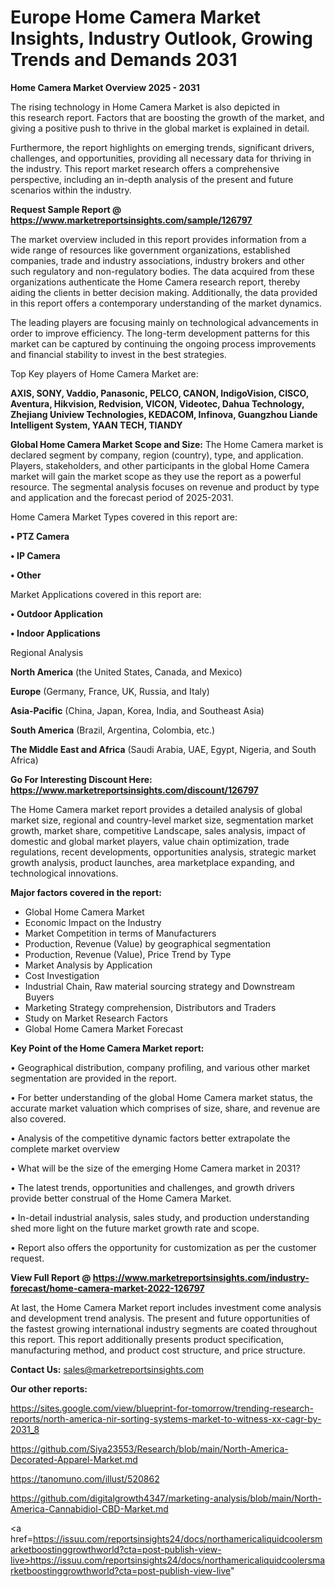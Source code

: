 # Europe Home Camera Market Insights, Industry Outlook, Growing Trends and Demands 2031

<Strong> Home Camera Market Overview 2025 - 2031</strong>

The rising technology in Home Camera Market is also depicted in this research report. Factors that are boosting the growth of the market, and giving a positive push to thrive in the global market is explained in detail.

Furthermore, the report highlights on emerging trends, significant drivers, challenges, and opportunities, providing all necessary data for thriving in the industry. This report market research offers a comprehensive perspective, including an in-depth analysis of the present and future scenarios within the industry.

<strong>Request Sample Report @ <a href=https://www.marketreportsinsights.com/sample/126797>https://www.marketreportsinsights.com/sample/126797</a></strong>

The market overview included in this report provides information from a wide range of resources like government organizations, established companies, trade and industry associations, industry brokers and other such regulatory and non-regulatory bodies. The data acquired from these organizations authenticate the Home Camera research report, thereby aiding the clients in better decision making. Additionally, the data provided in this report offers a contemporary understanding of the market dynamics.

The leading players are focusing mainly on technological advancements in order to improve efficiency. The long-term development patterns for this market can be captured by continuing the ongoing process improvements and financial stability to invest in the best strategies.

Top Key players of Home Camera Market are:

<strong>AXIS, SONY, Vaddio, Panasonic, PELCO, CANON, IndigoVision, CISCO, Aventura, Hikvision, Redvision, VICON, Videotec, Dahua Technology, Zhejiang Uniview Technologies, KEDACOM, Infinova, Guangzhou Liande Intelligent System, YAAN TECH, TIANDY</strong>

<strong><b>Global Home Camera Market Scope and Size:</b></strong>
The Home Camera market is declared segment by company, region (country), type, and application. Players, stakeholders, and other participants in the global Home Camera market will gain the market scope as they use the report as a powerful resource. The segmental analysis focuses on revenue and product by type and application and the forecast period of 2025-2031.

Home Camera Market Types covered in this report are:

<strong>• PTZ Camera

• IP Camera

• Other</strong>

Market Applications covered in this report are:

<strong>• Outdoor Application

• Indoor Applications</strong> 

Regional Analysis

<strong>North America</strong> (the United States, Canada, and Mexico)

<strong>Europe</strong> (Germany, France, UK, Russia, and Italy)

<strong>Asia-Pacific</strong> (China, Japan, Korea, India, and Southeast Asia)

<strong>South America</strong> (Brazil, Argentina, Colombia, etc.)

<strong>The Middle East and Africa</strong> (Saudi Arabia, UAE, Egypt, Nigeria, and South Africa)

<strong>Go For Interesting Discount Here: <a href=https://www.marketreportsinsights.com/discount/126797>https://www.marketreportsinsights.com/discount/126797</a></strong>

The Home Camera market report provides a detailed analysis of global market size, regional and country-level market size, segmentation market growth, market share, competitive Landscape, sales analysis, impact of domestic and global market players, value chain optimization, trade regulations, recent developments, opportunities analysis, strategic market growth analysis, product launches, area marketplace expanding, and technological innovations.

<strong><b>Major factors covered in the report:</b></strong>
<ul>
  <li>Global Home Camera Market </li>
  <li>Economic Impact on the Industry</li>
  <li>Market Competition in terms of Manufacturers</li>
  <li>Production, Revenue (Value) by geographical segmentation</li>
  <li>Production, Revenue (Value), Price Trend by Type</li>
  <li>Market Analysis by Application</li>
  <li>Cost Investigation</li>
  <li>Industrial Chain, Raw material sourcing strategy and Downstream Buyers</li>
  <li>Marketing Strategy comprehension, Distributors and Traders</li>
  <li>Study on Market Research Factors</li>
  <li>Global Home Camera Market Forecast</li>
</ul>

<strong><b>Key Point of the Home Camera Market report:</b></strong>

• Geographical distribution, company profiling, and various other market segmentation are provided in the report.

• For better understanding of the global Home Camera market status, the accurate market valuation which comprises of size, share, and revenue are also covered.

• Analysis of the competitive dynamic factors better extrapolate the complete market overview

• What will be the size of the emerging Home Camera market in 2031?

• The latest trends, opportunities and challenges, and growth drivers provide better construal of the Home Camera Market.

• In-detail industrial analysis, sales study, and production understanding shed more light on the future market growth rate and scope.

• Report also offers the opportunity for customization as per the customer request.

<strong><b>View Full Report @ <a href=https://www.marketreportsinsights.com/industry-forecast/home-camera-market-2022-126797>https://www.marketreportsinsights.com/industry-forecast/home-camera-market-2022-126797</a></b></strong>


At last, the Home Camera Market report includes investment come analysis and development trend analysis. The present and future opportunities of the fastest growing international industry segments are coated throughout this report. This report additionally presents product specification, manufacturing method, and product cost structure, and price structure.

<strong>Contact Us:</strong>
sales@marketreportsinsights.com

<strong>Our other reports:</strong>

<a href=https://sites.google.com/view/blueprint-for-tomorrow/trending-research-reports/north-america-nir-sorting-systems-market-to-witness-xx-cagr-by-2031_8>https://sites.google.com/view/blueprint-for-tomorrow/trending-research-reports/north-america-nir-sorting-systems-market-to-witness-xx-cagr-by-2031_8</a>

<a href=https://github.com/Siya23553/Research/blob/main/North-America-Decorated-Apparel-Market.md>https://github.com/Siya23553/Research/blob/main/North-America-Decorated-Apparel-Market.md</a>

<a href=https://tanomuno.com/illust/520862>https://tanomuno.com/illust/520862</a>

<a href=https://github.com/digitalgrowth4347/marketing-analysis/blob/main/North-America-Cannabidiol-CBD-Market.md>https://github.com/digitalgrowth4347/marketing-analysis/blob/main/North-America-Cannabidiol-CBD-Market.md</a>

<a href=https://issuu.com/reportsinsights24/docs/northamericaliquidcoolersmarketboostinggrowthworld?cta=post-publish-view-live>https://issuu.com/reportsinsights24/docs/northamericaliquidcoolersmarketboostinggrowthworld?cta=post-publish-view-live</a>"
